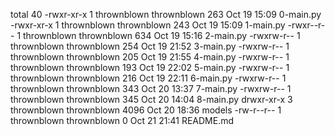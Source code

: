 total 40
-rwxr-xr-x 1 thrownblown thrownblown  263 Oct 19 15:09 0-main.py
-rwxr-xr-x 1 thrownblown thrownblown  243 Oct 19 15:09 1-main.py
-rwxr--r-- 1 thrownblown thrownblown  634 Oct 19 15:16 2-main.py
-rwxrw-r-- 1 thrownblown thrownblown  254 Oct 19 21:52 3-main.py
-rwxrw-r-- 1 thrownblown thrownblown  205 Oct 19 21:55 4-main.py
-rwxrw-r-- 1 thrownblown thrownblown  193 Oct 19 22:02 5-main.py
-rwxrw-r-- 1 thrownblown thrownblown  216 Oct 19 22:11 6-main.py
-rwxrw-r-- 1 thrownblown thrownblown  343 Oct 20 13:37 7-main.py
-rwxrw-r-- 1 thrownblown thrownblown  345 Oct 20 14:04 8-main.py
drwxr-xr-x 3 thrownblown thrownblown 4096 Oct 20 18:36 models
-rw-r--r-- 1 thrownblown thrownblown    0 Oct 21 21:41 README.md
